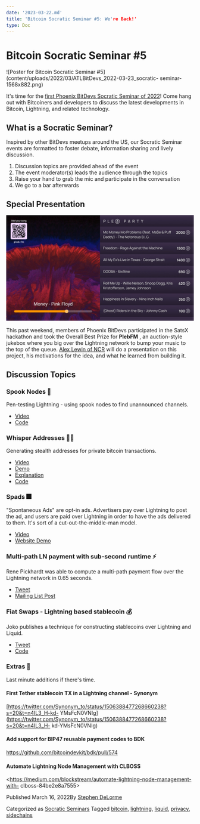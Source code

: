 ```yaml
---
date: '2023-03-22.md'
title: 'Bitcoin Socratic Seminar #5: We're Back!'
type: Doc
---
```


# Bitcoin Socratic Seminar #5

![Poster for Bitcoin Socratic Seminar
#5](content/uploads/2022/03/ATLBitDevs_2022-03-23_socratic-
seminar-1568x882.png)

It's time for the [first Phoenix BitDevs Socratic Seminar of
2022](https://www.meetup.com/azbitcoinevents/283224005/)! Come hang out
with Bitcoiners and developers to discuss the latest developments in Bitcoin,
Lightning, and related technology.

## What is a Socratic Seminar?

Inspired by other BitDevs meetups around the US, our Socratic Seminar events
are formatted to foster debate, information sharing and lively discussion.

  1. Discussion topics are provided ahead of the event
  2. The event moderator(s) leads the audience through the topics
  3. Raise your hand to grab the mic and participate in the conversation
  4. We go to a bar afterwards

## Special Presentation

![](content/uploads/2022/03/pleb-fm-leaderboard-1024x576.jpg)

This past weekend, members of Phoenix BitDevs participated in the SatsX
hackathon and took the Overall Best Prize for **PlebFM** , an auction-style
jukebox where you big over the Lightning network to bump your music to the top
of the queue. [Alex Lewin of NCR](https://twitter.com/Cork__Screw) will do a
presentation on this project, his motivations for the idea, and what he
learned from building it.

## Discussion Topics

### Spook Nodes 👻

Pen-testing Lightning - using spook nodes to find unannounced channels.

  * [Video](https://youtu.be/_AwXSzzc9k0?t=8)
  * [Code](https://github.com/BitcoinDevShop/hidden-lightning-network)

### Whisper Addresses 🕵️‍♀️

Generating stealth addresses for private bitcoin transactions.

  * [Video](https://youtu.be/_AwXSzzc9k0?t=211)
  * [Demo](https://whispervillage.org/)
  * [Explanation](https://github.com/ArcadeCity/WhisperVillage/wiki/Whisper-Addresses)
  * [Code](https://github.com/ArcadeCity/WhisperVillage)

### Spads 🎆

"Spontaneous Ads" are opt-in ads. Advertisers pay over Lightning to post the
ad, and users are paid over Lightning in order to have the ads delivered to
them. It's sort of a cut-out-the-middle-man model.

  * [Video](https://youtu.be/_AwXSzzc9k0?t=1450)
  * [Website Demo](https://lnspads.com/)

### Multi-path LN payment with sub-second runtime ⚡️

Rene Pickhardt was able to compute a multi-path payment flow over the
Lightning network in 0.65 seconds.

  * [Tweet](https://twitter.com/renepickhardt/status/1501898812620685318?s=12)
  * [Mailing List Post](https://lists.linuxfoundation.org/pipermail/lightning-dev/2022-March/003510.html)

### Fiat Swaps - Lightning based stablecoin 💰

Joko publishes a technique for constructing stablecoins over Lightning and
Liquid.

  * [Tweet](https://twitter.com/jokoono/status/1501213103714971666)
  * [Code](https://github.com/sputn1ck/betterchivo)

### Extras 🎉

Last minute additions if there's time.

#### First Tether stablecoin TX in a Lightning channel - Synonym

[https://twitter.com/Synonym_to/status/1506388477268660238?s=20&t=n4IL3_H-kd-
YMsFcN0VNIg](https://twitter.com/Synonym_to/status/1506388477268660238?s=20&t=n4IL3_H-
kd-YMsFcN0VNIg)

#### Add support for BIP47 reusable payment codes to BDK

<https://github.com/bitcoindevkit/bdk/pull/574>

#### Automate Lightning Node Management with CLBOSS

<https://medium.com/blockstream/automate-lightning-node-management-with-
clboss-84be2e8a7555>

Published March 16, 2022By [Stephen DeLorme](author/stephen/index.html)

Categorized as [Socratic Seminars](category/socratic-seminars/index.html)
Tagged [bitcoin](tag/bitcoin/index.html),
[lightning](tag/lightning/index.html), [liquid](tag/liquid/index.html),
[privacy](tag/privacy/index.html), [sidechains](tag/sidechains/index.html)
